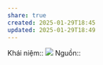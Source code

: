```yaml
---
share: true
created: 2025-01-29T18:45
updated: 2025-01-29T18:49
---
```

Khái niệm:: 
![](https://i.imgur.com/zQYMsPQ.png)
Nguồn:: 

